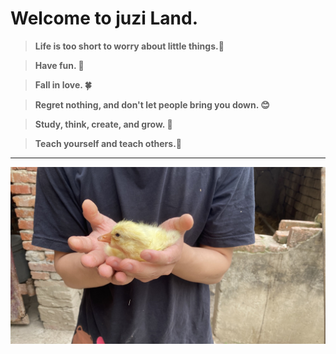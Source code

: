 # Welcome to juzi Land.

> **Life is too short to worry about little things.🧩**

> **Have fun. 🏀**

> **Fall in love. 🍀**

> **Regret nothing, and don't let people bring you down. 😊**

> **Study, think, create, and grow. 🧐**

> **Teach yourself and teach others.🚀**

---
![goose](_assets/goose.jpg)



